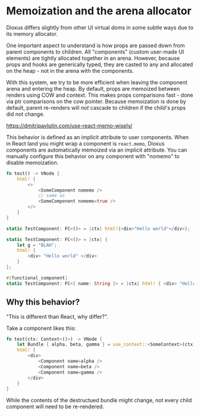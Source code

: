 # Memoization and the arena allocator

Dioxus differs slightly from other UI virtual doms in some subtle ways due to its memory allocator.

One important aspect to understand is how props are passed down from parent components to children. All "components" (custom user-made UI elements) are tightly allocated together in an arena. However, because props and hooks are generically typed, they are casted to any and allocated on the heap - not in the arena with the components. 

With this system, we try to be more efficient when leaving the component arena and entering the heap. By default, props are memoized between renders using COW and context. This makes props comparisons fast - done via ptr comparisons on the cow pointer. Because memoization is done by default, parent re-renders will *not* cascade to children if the child's props did not change.

https://dmitripavlutin.com/use-react-memo-wisely/

This behavior is defined as an implicit attribute to user components. When in React land you might wrap a component is `react.memo`, Dioxus components are automatically memoized via an implicit attribute. You can manually configure this behavior on any component with "nomemo" to disable memoization. 

```rust
fn test() -> VNode {
    html! {
        <>
            <SomeComponent nomemo />
            // same as
            <SomeComponent nomemo=true />
        </>
    }
}

static TestComponent: FC<()> = |ctx| html!{<div>"Hello world"</div>};

static TestComponent: FC<()> = |ctx| {
    let g = "BLAH";
    html! {
        <div> "Hello world" </div>
    }
};

#[functional_component]
static TestComponent: FC<{ name: String }> = |ctx| html! { <div> "Hello {name}" </div> };
```

## Why this behavior?

"This is different than React, why differ?".

Take a component likes this:

```rust
fn test(ctx: Context<()>) -> VNode {
    let Bundle { alpha, beta, gamma } = use_context::<SomeContext>(ctx);
    html! {
        <div>
            <Component name=alpha />
            <Component name=beta />
            <Component name=gamma />
        </div>
    }
}
```

While the contents of the destructued bundle might change, not every child component will need to be re-rendered. 
